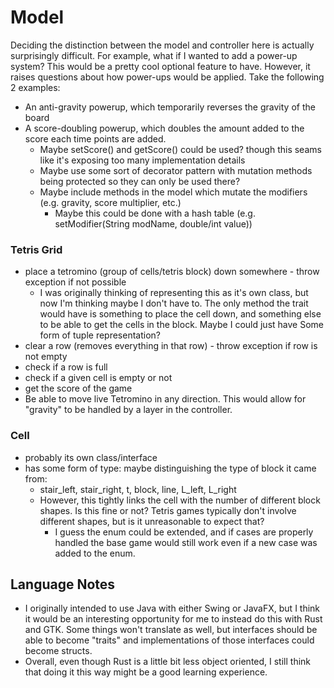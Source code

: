 # Model
<p>
  Deciding the distinction between the model and controller here is actually surprisingly difficult. For example, what if I wanted to add a power-up system?
  This would be a pretty cool optional feature to have. However, it raises questions about how power-ups would be applied. Take the following 2 examples:
  
* An anti-gravity powerup, which temporarily reverses the gravity of the board
* A score-doubling powerup, which doubles the amount added to the score each time points are added.
  * Maybe setScore() and getScore() could be used? though this seams like it's exposing too many implementation details
  * Maybe use some sort of decorator pattern with mutation methods being protected so they can only be used there?
  * Maybe include methods in the model which mutate the modifiers (e.g. gravity, score multiplier, etc.)
    * Maybe this could be done with a hash table (e.g. setModifier(String modName, double/int value))
</p>

### Tetris Grid
- place a tetromino (group of cells/tetris block) down somewhere - throw exception if not possible
  - I was originally thinking of representing this as it's own class, but now I'm thinking maybe 
    I don't have to. The only method the trait would have is something to place the cell down,
    and something else to be able to get the cells in the block. Maybe I could just have
    Some form of tuple representation?
- clear a row (removes everything in that row) - throw exception if row is not empty
- check if a row is full
- check if a given cell is empty or not
- get the score of the game
- Be able to move live Tetromino in any direction. This would allow for "gravity" to be handled
  by a layer in the controller.

### Cell
- probably its own class/interface
- has some form of type: maybe distinguishing the type of block it came from:
  - stair_left, stair_right, t, block, line, L_left, L_right
  - However, this tightly links the cell with the number of different block shapes. 
    Is this fine or not? Tetris games typically don't involve different shapes,
    but is it unreasonable to expect that?
    - I guess the enum could be extended, and if cases are properly handled the base game would
      still work even if a new case was added to the enum.



## Language Notes
- I originally intended to use Java with either Swing or JavaFX, but I think it would be an interesting opportunity for me to instead do this with Rust and GTK. Some things won't translate as well, but interfaces should be able to become "traits" and implementations of those interfaces could become structs.
- Overall, even though Rust is a little bit less object oriented, I still think that doing it this way might be a good learning experience.
